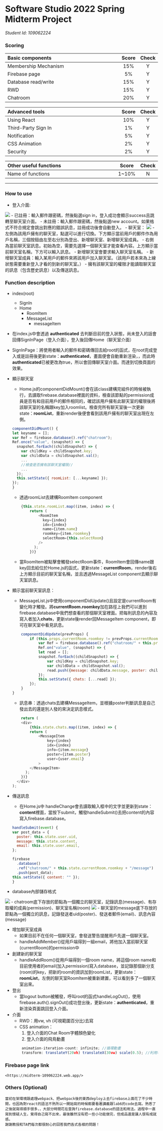# Software Studio 2022 Spring Midterm Project
*Student Id: 109062224*
### Scoring

| **Basic components**                             | **Score** | **Check** |
| :----------------------------------------------- | :-------: | :-------: |
| Membership Mechanism                             | 15%       | Y         |
| Firebase page                                    | 5%        | Y         |
| Database read/write                              | 15%       | Y         |
| RWD                                              | 15%       | Y         |
| Chatroom                                         | 20%       | Y         |

| **Advanced tools**                               | **Score** | **Check** |
| :----------------------------------------------- | :-------: | :-------: |
| Using React                                      | 10%       | Y         |
| Third-Party Sign In                              | 1%        | Y     |
| Notification                                     | 5%        | Y         |
| CSS Animation                                    | 2%        | Y         |
| Security                                         | 2%        | Y         |

| **Other useful functions**                         | **Score** | **Check** |
| :----------------------------------------------- | :-------: | :-------: |
| Name of functions                                  | 1~10%     | N         |


---

### How to use 

- 登入介面:
<img src="./public/signin.jpg">
    - 已註冊：輸入郵件跟密碼，然後點選sign in，登入成功會顯示success且跳轉至聊天室介面。
    - 未註冊：輸入郵件跟密碼，然後點選new account。如果格式不符合規定會跳出對應的錯誤訊息，註冊成功後會自動登入。
- 聊天室：
<img src="./public/room.jpg">
    - 左側為該用戶擁有的聊天室，點選可以進行切換。下方顯示當前用戶的郵件作為用戶名稱，三個按鈕由左至右分別為登出、新增聊天室、新增聊天室成員。
    - 右側為當前聊天室訊息。初始為空，需要先選擇一個聊天室才能查看內容。上方顯示當前聊天室名稱，下方可以輸入訊息。
    - 新增聊天室會要求輸入聊天室名稱。
    - 新增聊天室成員：輸入某用戶的郵件來將該用戶加入聊天室。（該用戶若本來為上線狀態需要重新登入才看的到新的聊天室。）
    - 擁有該聊天室的權限才能讀取聊天室的訊息（包含歷史訊息）以及傳送訊息。

### Function description
- index(root)
    - SignIn
    - Home
        - RoomItem
        - MessageList
            - messageItem
- 在index.js中會透過 **authenticated** 去判斷目前的登入狀態，尚未登入的話會回傳SignInPage（登入介面），登入後回傳Home（聊天室介面）
- SignInPage：將使用者輸入的郵件和密碼傳回去給root的函式，在root完成登入或是註冊後更新state：**authenticated**，畫面便會自動重新渲染，，而此時 **authenticated**已被更改為true，所以會回傳聊天室介面。而達到切換頁面的效果。
- 顯示聊天室
    - Home.js的componentDidMount()會在該class建構完組件的時候被執行，去讀取firebase.database裡面的資料，檢查該節點的permission成員是否有和目前用戶的郵件相同的，確認該用戶擁有此聊天室的權限後將該聊天室的名稱跟key加入roomlist。檢查完所有聊天室後一次更新state：**roomList**，重新render後便會看到該用戶擁有的聊天室出現在左側。
    ```javascript
    componentDidMount() {
    let keyname = [];
    var Ref = firebase.database().ref("chatroom");
    Ref.once("value", (snapshot) => {
      snapshot.forEach((childSnapshot) => {
        var childKey = childSnapshot.key;
        var childData = childSnapshot.val();
        ...
        //檢查是否擁有該聊天室權限//
        ...
      });
      this.setState({ roomList: [...keyname] });
    });
  }
    ```
    - 透過roomList去建構RoomItem component
    ```javascript
        {this.state.roomList.map((item, index) => {
            return (
                <RoomItem
                  key={index}
                  idx={index}
                  name={item.name}
                  roomkey={item.roomkey}
                  selectRoom={this.selectRoom}
                />
              );
            })}
    ```
    - 當RoomItem被點擊會觸發selectRoom事件，RoomItem會回傳name跟key回去給位於Home.js的函式，更新state：**currentRoom**，render後右上方顯示目前的聊天室名稱，並且透過MessageList component去顯示聊天室訊息。

- 顯示當前聊天室訊息：
    - MessageList.js中使用componentDidUpdate()且設定是currentRoom有變化時才觸發。將**currentRoom.roomkey**加在路徑上我們可以進到firebase.database中我們想查看的那個聊天室裡面。把每則訊息的內容及寫入者加入**chats**，更新state後render回MessageItem component，即可在聊天室中看見訊息。
    ```javascript
        componentDidUpdate(prevProps) {
            if (this.props.currentRoom.roomkey != prevProps.currentRoom.roomkey) {
                var Ref = firebase.database().ref("chatroom/" + this.props.currentRoom.roomkey + "/message");
                Ref.on("value", (snapshot) => {
                let read = [];
                snapshot.forEach((childSnapshot) => {
                    var childKey = childSnapshot.key;
                    var childData = childSnapshot.val();
                    read.push({message: childData.message, poster: childData.email});
                });
                this.setState({ chats: [...read] });
            });
        }
    }
    ```
    - 訊息串：透過chats去建構MessageItem，並根據poster判斷訊息是自己發出去的還是別人發的來決定訊息樣式。
    ```javascript
        return (
        <div>
            {this.state.chats.map((item, index) => {
            return (
                <MessageItem 
                    key={index} 
                    idx={index} 
                    info={item.message} 
                    poster={item.poster} 
                    user={user.email}
                >
            </MessageItem>
          );
        })}
      </div>
    );
    ```
- 傳送訊息
    - 在Home.js中 handleChange會去讀取輸入框中的文字並更新到state：**content**裡面，當按下submit，觸發handleSubmit()去把content的內容寫入firebase.database。
    ```javascript
    handleSubmit(event) {
    var post_data = {
      poster: this.state.user.uid,
      message: this.state.content,
      email: this.state.user.email,
    };

    firebase
      .database()
      .ref("chatroom/" + this.state.currentRoom.roomkey + "/message")
      .push(post_data);
    this.setState({ content: "" });
  }
  ```
- database內部儲存格式
<img src="./public/databaseTree.jpg">
    - chatroom底下存放的節點為一個獨立的聊天室，記錄訊息(message)、有存取權的成員(permission)、聊天室名稱(room)
<img src="./public/messageTree.jpg">
    - 聊天室的message底下存放的節點為一個獨立的訊息，記錄發送者uid(poster)、發送者郵件(email)、訊息內容(message)

- 增加聊天室成員
    - 如果目前不在任何一個聊天室，會發送警告提醒用戶先選一個聊天室。
    - handleAddMember()從用戶端得到一組email，將他加入當前聊天室(currentRoom)的permission中
- 創建新的聊天室
    - handleAddRoom()從用戶端得到一個room name，將這個room name和目前使用者的email(加入permission)寫入database，並記錄那個新分支(room)的key，把新的room的資訊加到roomList，更新state：**roomList**，左側的聊天室RoomItem被重新建置，可以看到多了一個聊天室出來。
- 登出
    - 當logout button被觸發，呼叫root的函式handleLogOut()，使用firebase.auth().signOut()成功登出後，更新state：**authenticated**，重新渲染頁面跳回登入介面。
- 介面
    - RWD：用vw, vh (可視範圍百分比)去寫
    - CSS animation：
        1. 登入介面的Chat Room字體顏色變化
        2. 登入介面的飛鳥動畫
        ```javascript
         animation-iteration-count: infinite; //循環動畫
         transform: translateY(20vh) translateX(30vw) scale(0.5); //利用translate移動物件，在動畫中切割時段，每次增加x軸和y軸的位子，讓鳥呈現從左上往右下飛
        ```
### Firebase page link

    <https://midterm-109062224.web.app/>

### Others (Optional)

    當初在架環境跟處理webpack、把webpack後的東西deploy上去firebase上面花了不少時間，也因為對react的語法不熟所以一開始寫的時候都要看著講義跟lab6的code去寫。熟悉了之後就寫得順手很多，，大部分時間花在查詢firebase.database的語法和用法。過程中一直寫到懷疑人生，覺得自己寫不出來，最後雖然沒有把一些小功能做完，但成品還是讓人很有成就感。
    謝謝教授和TA們每次都很耐心的回答我們各式各樣的問題！

<style>
table th{
    width: 100%;
}
</style>